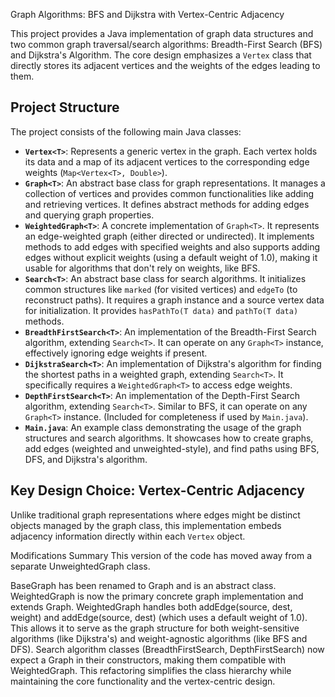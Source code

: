 Graph Algorithms: BFS and Dijkstra with Vertex-Centric Adjacency

This project provides a Java implementation of graph data structures and two common graph traversal/search algorithms: Breadth-First Search (BFS) and Dijkstra's Algorithm. The core design emphasizes a `Vertex` class that directly stores its adjacent vertices and the weights of the edges leading to them.

## Project Structure

The project consists of the following main Java classes:

* **`Vertex<T>`**: Represents a generic vertex in the graph. Each vertex holds its data and a map of its adjacent vertices to the corresponding edge weights (`Map<Vertex<T>, Double>`).
* **`Graph<T>`**: An abstract base class for graph representations. It manages a collection of vertices and provides common functionalities like adding and retrieving vertices. It defines abstract methods for adding edges and querying graph properties.
* **`WeightedGraph<T>`**: A concrete implementation of `Graph<T>`. It represents an edge-weighted graph (either directed or undirected). It implements methods to add edges with specified weights and also supports adding edges without explicit weights (using a default weight of 1.0), making it usable for algorithms that don't rely on weights, like BFS.
* **`Search<T>`**: An abstract base class for search algorithms. It initializes common structures like `marked` (for visited vertices) and `edgeTo` (to reconstruct paths). It requires a graph instance and a source vertex data for initialization. It provides `hasPathTo(T data)` and `pathTo(T data)` methods.
* **`BreadthFirstSearch<T>`**: An implementation of the Breadth-First Search algorithm, extending `Search<T>`. It can operate on any `Graph<T>` instance, effectively ignoring edge weights if present.
* **`DijkstraSearch<T>`**: An implementation of Dijkstra's algorithm for finding the shortest paths in a weighted graph, extending `Search<T>`. It specifically requires a `WeightedGraph<T>` to access edge weights.
* **`DepthFirstSearch<T>`**: An implementation of the Depth-First Search algorithm, extending `Search<T>`. Similar to BFS, it can operate on any `Graph<T>` instance. (Included for completeness if used by `Main.java`).
* **`Main.java`**: An example class demonstrating the usage of the graph structures and search algorithms. It showcases how to create graphs, add edges (weighted and unweighted-style), and find paths using BFS, DFS, and Dijkstra's algorithm.

## Key Design Choice: Vertex-Centric Adjacency

Unlike traditional graph representations where edges might be distinct objects managed by the graph class, this implementation embeds adjacency information directly within each `Vertex` object.

Modifications Summary
This version of the code has moved away from a separate UnweightedGraph class.

BaseGraph has been renamed to Graph and is an abstract class.
WeightedGraph is now the primary concrete graph implementation and extends Graph.
WeightedGraph handles both addEdge(source, dest, weight) and addEdge(source, dest) (which uses a default weight of 1.0). This allows it to serve as the graph structure for both weight-sensitive algorithms (like Dijkstra's) and weight-agnostic algorithms (like BFS and DFS).
Search algorithm classes (BreadthFirstSearch, DepthFirstSearch) now expect a Graph<T> in their constructors, making them compatible with WeightedGraph.
This refactoring simplifies the class hierarchy while maintaining the core functionality and the vertex-centric design.
